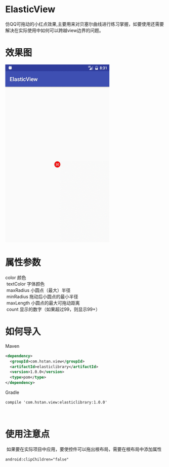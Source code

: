 # ElasticView
仿QQ可拖动的小红点效果,主要用来对贝塞尔曲线进行练习掌握，如要使用还需要解决在实际使用中如何可以跨越view边界的问题。
# 效果图
![demo](https://github.com/HStanN/ElasticView/blob/master/demo.gif) 

# 属性参数

  color 颜色  
  textColor 字体颜色  
  maxRadius 小圆点（最大）半径  
  minRadius 拖动后小圆点的最小半径  
  maxLength 小圆点的最大可拖动距离  
  count 显示的数字（如果超过99，则显示99+）  

# 如何导入
Maven
```xml
<dependency>
  <groupId>com.hstan.view</groupId>
  <artifactId>elasticlibrary</artifactId>
  <version>1.0.0</version>
  <type>pom</type>
</dependency>
```

Gradle
```xml
compile 'com.hstan.view:elasticlibrary:1.0.0'
```
  
# 使用注意点
  如果要在实际项目中应用，要使控件可以拖出根布局，需要在根布局中添加属性
  ```xml
  android:clipChildren="false"
  ```
  
  
